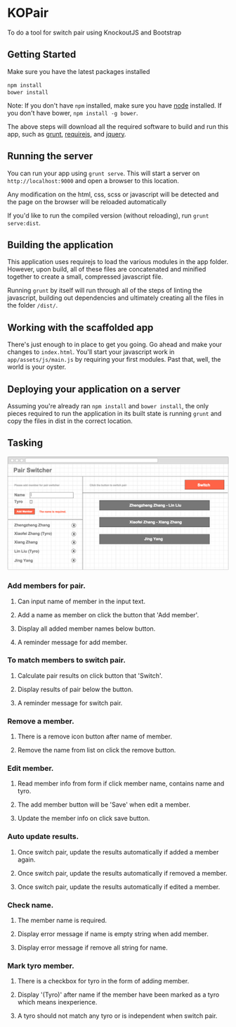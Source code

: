 # KOPair

To do a tool for switch pair using KnockoutJS and Bootstrap

## Getting Started

Make sure you have the latest packages installed

```
npm install
bower install
```

Note: If you don't have `npm` installed, make sure you have
[node](http://nodejs.com) installed. If you don't have bower,
`npm install -g bower`.

The above steps will download all the required software to
build and run this app, such as [grunt](http://gruntjs.com),
[requirejs](http://requirejs.org), and [jquery](http://jquery.com).

## Running the server

You can run your app using `grunt serve`. This will start a
server on `http://localhost:9000` and open a browser to this location.

Any modification on the html, css, scss or javascript will be detected
and the page on the browser will be reloaded automatically

If you'd like to run the compiled version (without reloading), run
`grunt serve:dist`.

## Building the application

This application uses requirejs to load the various modules in
the app folder. However, upon build, all of these files are
concatenated and minified together to create a small, compressed
javascript file.

Running `grunt` by itself will run through all of the steps of
linting the javascript, building out dependencies and ultimately
creating all the files in the folder `/dist/`.

## Working with the scaffolded app

There's just enough to in place to get you going. Go ahead
and make your changes to `index.html`. You'll start your
javascript work in `app/assets/js/main.js` by requiring your first
modules. Past that, well, the world is your oyster.

## Deploying your application on a server

Assuming you're already ran `npm install` and `bower install`,
the only pieces required to run the application in its built
state is running `grunt` and copy the files in dist in the 
correct location.


Tasking
---

![Mockup](mockup/pair_switcher.png)

### Add members for pair.

1. Can input name of member in the input text.

1. Add a name as member on click the button that 'Add member'.

1. Display all added member names below button.

1. A reminder message for add member.

### To match members to switch pair.

1. Calculate pair results on click button that 'Switch'.

1. Display results of pair below the button.

1. A reminder message for switch pair.

### Remove a member.

1. There is a remove icon button after name of member.

1. Remove the name from list on click the remove button.

### Edit member.

1. Read member info from form if click member name, contains name and tyro.

1. The add member button will be 'Save' when edit a member.

1. Update the member info on click save button.

### Auto update results.

1. Once switch pair, update the results automatically if added a member again.

1. Once switch pair, update the results automatically if removed a member.

1. Once switch pair, update the results automatically if edited a member.

### Check name.

1. The member name is required.

1. Display error message if name is empty string when add member.

1. Display error message if remove all string for name.

### Mark tyro member.

1. There is a checkbox for tyro in the form of adding member.

1. Display '(Tyro)' after name if the member have been marked as a tyro which means inexperience.

1. A tyro should not match any tyro or is independent when switch pair.
